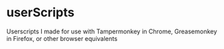 # userScripts
Userscripts I made for use with Tampermonkey in Chrome, Greasemonkey in Firefox, or other browser equivalents
